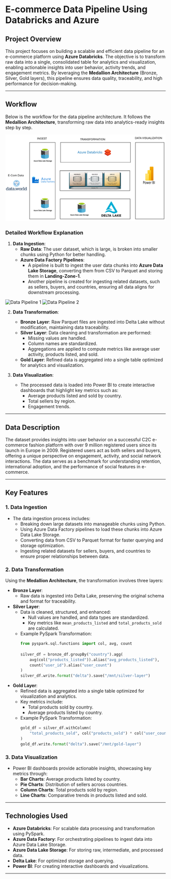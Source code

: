 # **E-commerce Data Pipeline Using Databricks and Azure**

## **Project Overview**
This project focuses on building a scalable and efficient data pipeline for an e-commerce platform using **Azure Databricks**. The objective is to transform raw data into a single, consolidated table for analytics and visualization, enabling actionable insights into user behavior, activity trends, and engagement metrics. By leveraging the **Medallion Architecture** (Bronze, Silver, Gold layers), this pipeline ensures data quality, traceability, and high performance for decision-making.

---

## **Workflow**

Below is the workflow for the data pipeline architecture. It follows the **Medallion Architecture**, transforming raw data into analytics-ready insights step by step.

![Workflow Diagram](img/workflow.png)

### **Detailed Workflow Explanation**
1. **Data Ingestion**:
   - **Raw Data**: The user dataset, which is large, is broken into smaller chunks using Python for better handling.
   - **Azure Data Factory Pipelines**:
     - A pipeline is built to ingest the user data chunks into **Azure Data Lake Storage**, converting them from CSV to Parquet and storing them in **Landing-Zone-1**.
     - Another pipeline is created for ingesting related datasets, such as sellers, buyers, and countries, ensuring all data aligns for downstream processing.

![Data Pipeline 1](img/dataoioeline1.png)
![Data Pipeline 2](img/datapipeline2.png)


2. **Data Transformation**:
   - **Bronze Layer**: Raw Parquet files are ingested into Delta Lake without modification, maintaining data traceability.
   - **Silver Layer**: Data cleaning and transformation are performed:
     - Missing values are handled.
     - Column names are standardized.
     - Aggregations are applied to compute metrics like average user activity, products listed, and sold.
   - **Gold Layer**: Refined data is aggregated into a single table optimized for analytics and visualization.

3. **Data Visualization**:
   - The processed data is loaded into Power BI to create interactive dashboards that highlight key metrics such as:
     - Average products listed and sold by country.
     - Total sellers by region.
     - Engagement trends.

---

## **Data Description**
The dataset provides insights into user behavior on a successful C2C e-commerce fashion platform with over 9 million registered users since its launch in Europe in 2009. Registered users act as both sellers and buyers, offering a unique perspective on engagement, activity, and social network interactions. The data serves as a benchmark for understanding retention, international adoption, and the performance of social features in e-commerce.

---

## **Key Features**

### **1. Data Ingestion**
- The data ingestion process includes:
  - Breaking down large datasets into manageable chunks using Python.
  - Using Azure Data Factory pipelines to load these chunks into Azure Data Lake Storage.
  - Converting data from CSV to Parquet format for faster querying and storage optimization.
  - Ingesting related datasets for sellers, buyers, and countries to ensure proper relationships between data.

### **2. Data Transformation**
Using the **Medallion Architecture**, the transformation involves three layers:
- **Bronze Layer**:
  - Raw data is ingested into Delta Lake, preserving the original schema and format for traceability.
- **Silver Layer**:
  - Data is cleaned, structured, and enhanced:
    - Null values are handled, and data types are standardized.
    - Key metrics like `mean_products_listed` and `total_products_sold` are calculated.
  - Example PySpark Transformation:
    ```python
    from pyspark.sql.functions import col, avg, count

    silver_df = bronze_df.groupBy("country").agg(
        avg(col("products_listed")).alias("avg_products_listed"),
        count("user_id").alias("user_count")
    )
    silver_df.write.format("delta").save("/mnt/silver-layer")
    ```
- **Gold Layer**:
  - Refined data is aggregated into a single table optimized for visualization and analytics.
  - Key metrics include:
    - Total products sold by country.
    - Average products listed by country.
  - Example PySpark Transformation:
    ```python
    gold_df = silver_df.withColumn(
        "total_products_sold", col("products_sold") * col("user_count")
    )
    gold_df.write.format("delta").save("/mnt/gold-layer")
    ```

### **3. Data Visualization**
- Power BI dashboards provide actionable insights, showcasing key metrics through:
  - **Bar Charts**: Average products listed by country.
  - **Pie Charts**: Distribution of sellers across countries.
  - **Column Charts**: Total products sold by region.
  - **Line Charts**: Comparative trends in products listed and sold.

---

## **Technologies Used**
- **Azure Databricks**: For scalable data processing and transformation using PySpark.
- **Azure Data Factory**: For orchestrating pipelines to ingest data into Azure Data Lake Storage.
- **Azure Data Lake Storage**: For storing raw, intermediate, and processed data.
- **Delta Lake**: For optimized storage and querying.
- **Power BI**: For creating interactive dashboards and visualizations.

---

